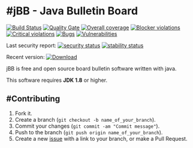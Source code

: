 #jBB - Java Bulletin Board
=================================
[![Build Status](http://vps289371.ovh.net:8000/buildStatus/icon?job=jBB-build-feature_metrics-acp_0.11.0_20180506)](http://vps289371.ovh.net:8000/job/jBB-build-feature_metrics-acp_0.11.0_20180506/)
[![Quality Gate](https://sonarcloud.io/api/badges/gate?key=org.jbb:jbb-parent:0.11.0-metrics-acp-SNAPSHOT)](https://sonarcloud.io/dashboard?id=org.jbb%3Ajbb-parent%3A0.11.0-metrics-acp-SNAPSHOT)
[![Overall coverage](https://sonarcloud.io/api/badges/measure?key=org.jbb:jbb-parent:0.11.0-metrics-acp-SNAPSHOT&metric=coverage&blinking=true)](https://sonarcloud.io/dashboard?id=org.jbb%3Ajbb-parent%3A0.11.0-metrics-acp-SNAPSHOT)
[![Blocker violations](https://sonarcloud.io/api/badges/measure?key=org.jbb:jbb-parent:0.11.0-metrics-acp-SNAPSHOT&metric=blocker_violations&blinking=true)](https://sonarcloud.io/dashboard?id=org.jbb%3Ajbb-parent%3A0.11.0-metrics-acp-SNAPSHOT)
[![Critical violations](https://sonarcloud.io/api/badges/measure?key=org.jbb:jbb-parent:0.11.0-metrics-acp-SNAPSHOT&metric=critical_violations&blinking=true)](https://sonarcloud.io/dashboard?id=org.jbb%3Ajbb-parent%3A0.11.0-metrics-acp-SNAPSHOT)
[![Bugs](https://sonarcloud.io/api/badges/measure?key=org.jbb:jbb-parent:0.11.0-metrics-acp-SNAPSHOT&metric=bugs&blinking=true)](https://sonarcloud.io/dashboard?id=org.jbb%3Ajbb-parent%3A0.11.0-metrics-acp-SNAPSHOT)
[![Vulnerabilities](https://sonarcloud.io/api/badges/measure?key=org.jbb:jbb-parent:0.11.0-metrics-acp-SNAPSHOT&metric=vulnerabilities&blinking=true)](https://sonarcloud.io/dashboard?id=org.jbb%3Ajbb-parent%3A0.11.0-metrics-acp-SNAPSHOT)

Last security report: 
[![security status](https://www.meterian.com/badge/gh/jbb-project/jbb/security)](https://www.meterian.com/report/gh/jbb-project/jbb)
[![stability status](https://www.meterian.com/badge/gh/jbb-project/jbb/stability)](https://www.meterian.com/report/gh/jbb-project/jbb)

Recent version: [ ![Download](https://api.bintray.com/packages/project-jbb/jbb-releases/jBB/images/download.svg) ](https://bintray.com/project-jbb/jbb-releases/jBB/_latestVersion)

jBB is free and open source board bulletin software written with java.


This software requires **JDK 1.8** or higher.

#Contributing
------------

1. Fork it.
2. Create a branch (`git checkout -b name_of_your_branch`).
3. Commit your changes (`git commit -am "Commit message"`).
4. Push to the branch (`git push origin name_of_your_branch`).
5. Create a new [issue](https://github.com/jbb-project/jbb/issues/new) with a link to your branch, or make a Pull Request.
